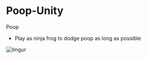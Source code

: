 # Poop-Unity

Poop
- Play as ninja frog to dodge poop as long as possible

![Imgur](https://i.imgur.com/a5UAF0F.gif)
